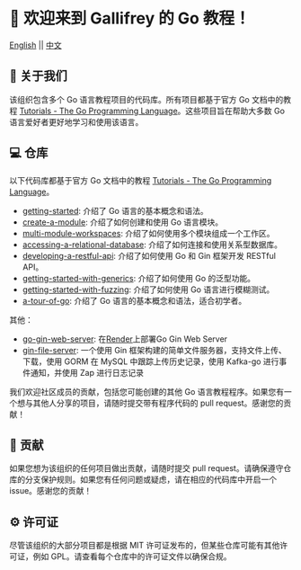 # 👋 欢迎来到 Gallifrey 的 Go 教程！
[English](https://github.com/GallifreyGoTutoural/.github/tree/main/profile#readme)   ||  [中文](https://github.com/GallifreyGoTutoural/.github/tree/main/profile_zh#readme)
## 🧙 关于我们
该组织包含多个 Go 语言教程项目的代码库。所有项目都基于官方 Go 文档中的教程 [Tutorials - The Go Programming Language](https://go.dev/doc/tutorial/)。这些项目旨在帮助大多数 Go 语言爱好者更好地学习和使用该语言。

## 💻 仓库
以下代码库都基于官方 Go 文档中的教程 [Tutorials - The Go Programming Language](https://go.dev/doc/tutorial/)。

- [getting-started](https://github.com/GallifreyGoTutoural/getting-started): 介绍了 Go 语言的基本概念和语法。
- [create-a-module](https://github.com/GallifreyGoTutoural/create-a-module): 介绍了如何创建和使用 Go 语言模块。
- [multi-module-workspaces](https://github.com/GallifreyGoTutoural/multi-module-workspaces): 介绍了如何使用多个模块组成一个工作区。
- [accessing-a-relational-database](https://github.com/GallifreyGoTutoural/accessing-a-relational-database): 介绍了如何连接和使用关系型数据库。
- [developing-a-restful-api](https://github.com/GallifreyGoTutoural/developing-a-restful-api): 介绍了如何使用 Go 和 Gin 框架开发 RESTful API。
- [getting-started-with-generics](https://github.com/GallifreyGoTutoural/getting-started-with-generics): 介绍了如何使用 Go 的泛型功能。
- [getting-started-with-fuzzing](https://github.com/GallifreyGoTutoural/getting-started-with-fuzzing): 介绍了如何使用 Go 语言进行模糊测试。
- [a-tour-of-go](https://github.com/GallifreyGoTutoural/a-tour-of-go): 介绍了 Go 语言的基本概念和语法，适合初学者。

其他：

- [go-gin-web-server](https://github.com/GallifreyGoTutoural/go-gin-web-server): 在[Render](https://render.com/)上部署Go Gin Web Server
- [gin-file-server](https://github.com/GallifreyGoTutoural/gin-file-server): 一个使用 Gin 框架构建的简单文件服务器，支持文件上传、下载，使用 GORM 在 MySQL 中跟踪上传历史记录，使用 Kafka-go 进行事件通知，并使用 Zap 进行日志记录

我们欢迎社区成员的贡献，包括您可能创建的其他 Go 语言教程程序。如果您有一个想与其他人分享的项目，请随时提交带有程序代码的 pull request。感谢您的贡献！

## 🌈 贡献
如果您想为该组织的任何项目做出贡献，请随时提交 pull request。请确保遵守仓库的分支保护规则。如果您有任何问题或疑虑，请在相应的代码库中开启一个 issue。感谢您的贡献！

## ⚙️ 许可证
尽管该组织的大部分项目都是根据 MIT 许可证发布的，但某些仓库可能有其他许可证，例如 GPL。请查看每个仓库中的许可证文件以确保合规。
